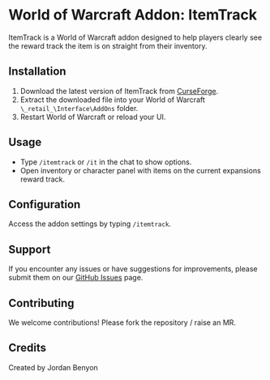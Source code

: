 # World of Warcraft Addon: ItemTrack

ItemTrack is a World of Warcraft addon designed to help players clearly see the reward track the item is on straight from their inventory.

## Installation

1. Download the latest version of ItemTrack from [CurseForge](https://legacy.curseforge.com/wow/addons/itemtrack-reward-track-icons).
2. Extract the downloaded file into your World of Warcraft `\_retail_\Interface\AddOns` folder.
3. Restart World of Warcraft or reload your UI.

## Usage

- Type `/itemtrack` or `/it` in the chat to show options.
- Open inventory or character panel with items on the current expansions reward track.

## Configuration

Access the addon settings by typing `/itemtrack`.

## Support

If you encounter any issues or have suggestions for improvements, please submit them on our [GitHub Issues](https://github.com/Benyon/wow-addon-item-track/issues) page.

## Contributing

We welcome contributions! Please fork the repository / raise an MR.

## Credits

Created by Jordan Benyon